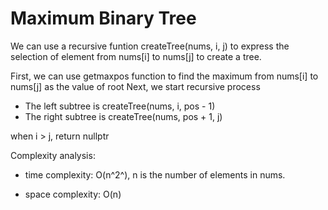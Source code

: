# Maximum Binary Tree

We can use a recursive funtion createTree(nums, i, j) to express the selection of element from nums[i] to nums[j] to create a tree.

First, we can use getmaxpos function to find the maximum from nums[i] to nums[j] as the value of root
Next, we start recursive process

- The left subtree is createTree(nums, i, pos - 1)
- The right subtree is createTree(nums, pos + 1, j)

when i > j, return nullptr

Complexity analysis:
- time complexity: O(n^2^), n is  the number of elements in nums.

- space complexity: O(n)